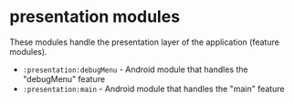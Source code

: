 # presentation modules
These modules handle the presentation layer of the application (feature modules).

- `:presentation:debugMenu` - Android module that handles the "debugMenu" feature
- `:presentation:main` - Android module that handles the "main" feature